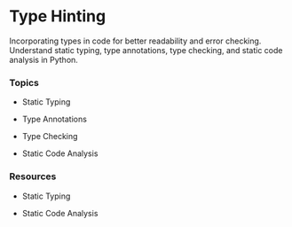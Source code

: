 # Type Hinting

Incorporating types in code for better readability and error checking. Understand static typing, type annotations, type checking, and static code analysis in Python.

### Topics

- Static Typing

- Type Annotations

- Type Checking

- Static Code Analysis


### Resources

- Static Typing

- Static Code Analysis
